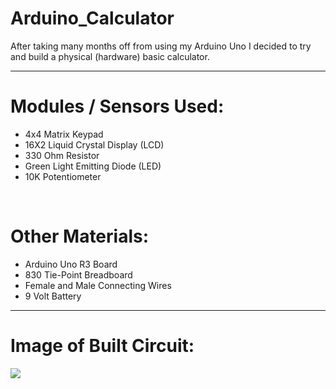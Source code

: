 # Arduino_Calculator
After taking many months off from using my Arduino Uno I decided to try and build a physical (hardware) basic calculator.

<hr>

<h1> Modules / Sensors Used: </h1>
<ul>
  <li>4x4 Matrix Keypad </li>
  <li>16X2 Liquid Crystal Display (LCD) </li>
  <li>330 Ohm Resistor </li>
  <li>Green Light Emitting Diode (LED) </li>
  <li>10K Potentiometer </li>
</ul>

<br>

<h1> Other Materials: </h1>
<ul>
  <li>Arduino Uno R3 Board </li>
  <li>830 Tie-Point Breadboard </li>
  <li>Female and Male Connecting Wires </li>
  <li>9 Volt Battery </li>
</ul>

<hr>

<h1> Image of Built Circuit: </h1>
<img src="![ArduinoCalculator](https://github.com/user-attachments/assets/aaaf084c-0bda-4107-ba8e-0236e8669272)">

